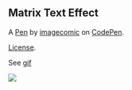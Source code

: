 Matrix Text Effect
------------------


A [Pen](https://codepen.io/imagecomic/pen/kPwYXB) by [imagecomic](https://codepen.io/imagecomic) on [CodePen](https://codepen.io).

[License](https://codepen.io/license/pen/kPwYXB).

See [gif](http://htmlpreview.github.io/?https://github.com/yxmauw/yxmauw/blob/main/logos/matrix_code_rain/matrix_code_rain.html)

![](https://github.com/yxmauw/yxmauw/blob/main/matrix_code_rain/myname_code_rain.gif)

